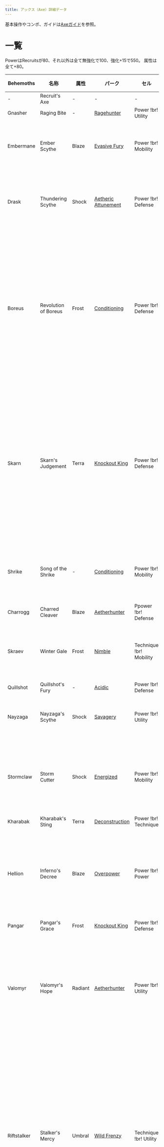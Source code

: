 ```yaml
---
title: アックス（Axe）詳細データ
---
```

基本操作やコンボ、ガイドは[Axeガイド](https://dauntlesswikijp.llism.net/basic/axe/)を参照。

# 一覧

PowerはRecruitsが80、それ以外は全て無強化で100、強化+15で550。
属性は全て+80。

| Behemoths   | 名称                   | 属性      | パーク                                                   | セル                      | 固有効果                                                                                 |
| ----------- | -------------------- | ------- | ----------------------------------------------------- | ----------------------- | ------------------------------------------------------------------------------------ |
| \-          | Recruit's Axe        | \-      | \-                                                    | \-                      | \-                                                                                   |
| Gnasher     | Raging Bite          | \-      | [Ragehunter](/data/パーク/#ragehunter)                   | Power !br! Utility      | \-                                                                                   |
| Embermane   | Ember Scythe         | Blaze   | [Evasive Fury](/data/パーク/#evasive-fury)               | Power !br! Mobility     | 通常攻撃4HIT目に+250 Partダメージ。                                                             |
| Drask       | Thundering Scythe    | Shock   | [Aetheric Attunement](/data/パーク/#aetheric-attunement) | Power !br! Defense      | ベヒモスの頭に対して+30%ダメージボーナス                                                               |
| Boreus      | Revolution of Boreus | Frost   | [Conditioning](/data/パーク/#conditioning)               | Power !br! Defense      | 弾を使用した時、Frost Spritesを生成する。次の攻撃に50のダメージボーナスと、Frost属性ダメージを付与する。Spiritは最大4匹まで。         |
| Skarn       | Skarn's Judgement    | Terra   | [Knockout King](/data/パーク/#knockout-king)             | Power !br! Defense      | ダメージを与えた際に確率（基礎ダメージに比例）で40のヘルスシールドを生成する。ヘルスシールドはスタックし、12秒間継続する。                      |
| Shrike      | Song of the Shrike   | \-      | [Conditioning](/data/パーク/#conditioning)               | Power !br! Mobility     | 回避使用後の次の攻撃に部位破壊ダメージ+100。                                                             |
| Charrogg    | Charred Cleaver      | Blaze   | [Aetherhunter](/data/パーク/#aetherhunter)               | Ppower !br! Defense     | \-                                                                                   |
| Skraev      | Winter Gale          | Frost   | [Nimble](/data/パーク/#nimble)                           | Technique !br! Mobility | 回避時、6つのIce Minesを落とす。CT30秒。                                                          |
| Quillshot   | Quillshot's Fury     | \-      | [Acidic](/data/パーク/#acidic)                           | Power !br! Defense      | \-                                                                                   |
| Nayzaga     | Nayzaga's Scythe     | Shock   | [Savagery](/data/パーク/#savagery)                       | Power !br! Utility      | 縦溜め3ベストタイミングでHP100回復                                                                 |
| Stormclaw   | Storm Cutter         | Shock   | [Energized](/data/パーク/#energized)                     | Power !br! Mobility     | 敵の攻撃を回避した後、次の武器攻撃に500％ゲージ上昇効果                                                        |
| Kharabak    | Kharabak's Sting     | Terra   | [Deconstruction](/data/パーク/#deconstruction)           | Power !br! Technique    | \-                                                                                   |
| Hellion     | Inferno's Decree     | Blaze   | [Overpower](/data/パーク/#overpower)                     | Power !br! Power        | 連続した攻撃の6HIT目に+175のBlazeダメージとBlaze属性ダメージを付与する                                         |
| Pangar      | Pangar's Grace       | Frost   | [Knockout King](/data/パーク/#knockout-king)             | Power !br! Defense      | \-                                                                                   |
| Valomyr     | Valomyr's Hope       | Radiant | [Aetherhunter](/data/パーク/#aetherhunter)               | Power !br! Utility      | チャージ後の攻撃に550のRadiantダメージを付加する。チャージ速度は現在のHPに依存する。                                     |
| Riftstalker | Stalker's Mercy      | Umbral  | [Wild Frenzy](/data/パーク/#wild-frenzy)                 | Technique !br! Utility  | ダメージを与えた際に確率（基礎ダメージに比例）でShadow Orbを生成し、5秒間一つにつき2.5%ダメージ上昇。Orbが5個以上ある場合ダメージボーナスは倍になる。 |
| Koshai      | Sovereign's Wrath    | Terra   | [Sharpened](/data/パーク/#sharpened)                     | Power !br! Utility      | 6秒間ダメージを与えないと、次の2回の攻撃時にダメージが25%上昇。                                                   |
| Rezakiri    | Edge of Dawn         | Radiant | [Cunning](/data/パーク/#cunning)                         | Power !br! Mobility     | 10%の確率で攻撃が2HITする。                                                                    |
| Shrowd      | Reaper of Night      | Umbral  | [Cunning](/data/パーク/#cunning)                         | Power !br! Utility      | ヘルス20%以下の時、+50%ダメージ。                                                                 |

# 特殊アクション

特殊ゲージがMAXの時に特殊アクションを当てる事で、ゲージの数字が増え、攻撃力が上昇する。

## Grim Onslaught

初期装備。
斧をブーメランのように投げつける。
斧投げ中にもう一度特殊アクションを行う事で強力な叩きつけを出せる。
叩きつけを当てたときにゲージの段階が進む。

## Flight of Ruin

Axe Mastery Lv8 で習得可能。
斧を直線的に投げつける。
敵に当たると斧が跳ね返って戻ってくる。
高威力だが、敵に当たらないとそのまま飛んで行ってしまう。

# MOD

## Volatile Axecore

Axe Mastery 6で開放。
溜め攻撃の溜め中に周囲にダメージを与える。

## Lightweight Haft

Axe Mastery 10で開放。
横振りの溜め移動中の消費スタミナ50%減少。

## Overcharged Cylinder

Axe Mastery 16で開放。
武器ゲージの数値が4まで上がるようになる。
